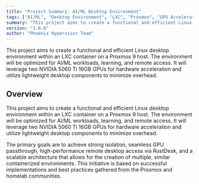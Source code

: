 ```yaml
---
title: "Project Summary: AI/ML Desktop Environment"
tags: ["AI/ML", "Desktop Environment", "LXC", "Proxmox", "GPU Acceleration", "Remote Access", "RustDesk", "NVIDIA", "Project Summary"]
summary: "This project aims to create a functional and efficient Linux desktop environment within an LXC container on a Proxmox 9 host, optimized for AI/ML workloads, learning, and remote access, leveraging NVIDIA GPUs and lightweight desktop components."
version: "1.0.0"
author: "Phoenix Hypervisor Team"
---
```


This project aims to create a functional and efficient Linux desktop environment within an LXC container on a Proxmox 9 host. The environment will be optimized for AI/ML workloads, learning, and remote access. It will leverage two NVIDIA 5060 Ti 16GB GPUs for hardware acceleration and utilize lightweight desktop components to minimize overhead.

## Overview
This project aims to create a functional and efficient Linux desktop environment within an LXC container on a Proxmox 9 host. The environment will be optimized for AI/ML workloads, learning, and remote access. It will leverage two NVIDIA 5060 Ti 16GB GPUs for hardware acceleration and utilize lightweight desktop components to minimize overhead.

The primary goals are to achieve strong isolation, seamless GPU passthrough, high-performance remote desktop access via RustDesk, and a scalable architecture that allows for the creation of multiple, similar containerized environments. This initiative is based on successful implementations and best practices gathered from the Proxmox and homelab communities.